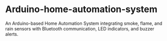 # Arduino-home-automation-system
An Arduino-based Home Automation System integrating smoke, flame, and rain sensors with Bluetooth communication, LED indicators, and buzzer alerts.
